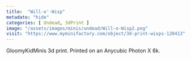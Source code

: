 ```yaml
---
title:  "Will-o'-Wisp"
metadate: "hide"
categories: [ Undead, 3dPrint ]
image: "/assets/images/minis/undead/Will-o-Wisp2.png"
visit: "https://www.myminifactory.com/object/3d-print-wisps-120413"
---
```

GloomyKidMinis 3d print. Printed on an Anycubic Photon X 6k.
